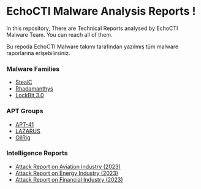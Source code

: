 # EchoCTI Malware Analysis Reports !

In this repository, There are Technical Reports analysed by EchoCTI Malware Team.  You can reach all of them.

Bu repoda EchoCTI Malware takımı tarafından yazılmış tüm malware raporlarına erişebilirsiniz. 

### Malware Families
* [StealC](https://github.com/echocti/ECHO-Reports/tree/main/Malware%20Analysis%20Report/StealC)
* [Rhadamanthys](https://github.com/echocti/ECHO-Reports/tree/main/Malware%20Analysis%20Report/Rhdamanthys)
* [LockBit 3.0](https://github.com/echocti/ECHO-Reports/blob/main/Malware%20Analysis%20Report/LockBit_3.0)

### APT Groups
* [APT-41](https://github.com/echocti/ECHO-Reports/tree/main/APT%20Reports/APT-41)
* [LAZARUS](https://github.com/echocti/ECHO-Reports/tree/main/APT%20Reports/Lazarus)
* [OilRig](https://github.com/echocti/ECHO-Reports/tree/main/APT%20Reports/APT-34)

### Intelligence Reports
* [Attack Report on Aviation Industry (2023)](https://github.com/echocti/ECHO-Reports/tree/main/Intelligence%20Reports/Aviation%20Industry%202023)
* [Attack Report on Energy Industry (2023)](https://github.com/echocti/ECHO-Reports/tree/main/Intelligence%20Reports/Energy%20Industry%202023)
* [Attack Report on Financial Industry (2023)](https://github.com/echocti/ECHO-Reports/blob/main/Intelligence%20Reports/Financial%20Sector%202023/Attack%20Report%20on%20Finance%20Industry.pdf)
